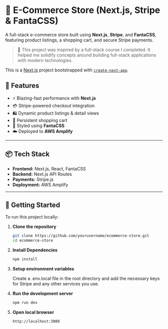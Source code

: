 # 🛒 E-Commerce Store (Next.js, Stripe & FantaCSS)

A full-stack e-commerce store built using **Next.js**, **Stripe**, and **FantaCSS**, featuring product listings, a shopping cart, and secure Stripe payments.

> 🔧 This project was inspired by a full-stack course I completed. It helped me solidify concepts around building full-stack applications with modern technologies.

This is a [Next.js](https://nextjs.org) project bootstrapped with [`create-next-app`](https://nextjs.org/docs/app/api-reference/cli/create-next-app).



## 🚀 Features

- ⚡ Blazing-fast performance with **Next.js**
- 💳 Stripe-powered checkout integration
- 🛍️ Dynamic product listings & detail views
- 🛒 Persistent shopping cart
- 🎨 Styled using **FantaCSS**
- ☁️ Deployed to **AWS Amplify**

---

## 📦 Tech Stack

- **Frontend:** Next.js, React, FantaCSS
- **Backend:** Next.js API Routes
- **Payments:** Stripe.js
- **Deployment:** AWS Amplify

---

## 🔧 Getting Started

To run this project locally:

1. **Clone the repository**
   ```bash
   git clone https://github.com/yourusername/ecommerce-store.git
   cd ecommerce-store
   
2. **Install Dependencies**
   ```bash
   npm install

3. **Setup environment variables**

  	Create a .env.local file in the root directory and add the necessary keys for Stripe and any other services you use.

4. **Run the development server**
   ```bash
   npm run dev

5. **Open local browser**
    ```bash
    http://localhost:3000 

